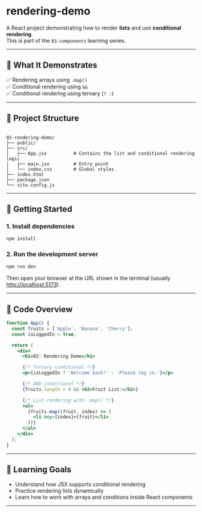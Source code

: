 # rendering-demo

A React project demonstrating how to render **lists** and use **conditional rendering**.  
This is part of the `03-components` learning series.

---

## 📄 What It Demonstrates

✅ Rendering arrays using `.map()`  
✅ Conditional rendering using `&&`  
✅ Conditional rendering using ternary (`? :`)

---

## 🧱 Project Structure

```

02-rendering-demo/
├── public/
├── src/
│   ├── App.jsx          # Contains the list and conditional rendering logic
│   ├── main.jsx         # Entry point
│   └── index.css        # Global styles
├── index.html
├── package.json
└── vite.config.js

````

---

## 🚀 Getting Started

### 1. Install dependencies

```bash
npm install
````

### 2. Run the development server

```bash
npm run dev
```

Then open your browser at the URL shown in the terminal (usually [http://localhost:5173](http://localhost:5173)).

---

## 🧠 Code Overview

```jsx
function App() {
  const fruits = ['Apple', 'Banana', 'Cherry'];
  const isLoggedIn = true;

  return (
    <div>
      <h1>02: Rendering Demo</h1>

      {/* Ternary conditional */}
      <p>{isLoggedIn ? 'Welcome back!' : 'Please log in.'}</p>

      {/* AND conditional */}
      {fruits.length > 0 && <h2>Fruit List:</h2>}

      {/* List rendering with .map() */}
      <ul>
        {fruits.map((fruit, index) => (
          <li key={index}>{fruit}</li>
        ))}
      </ul>
    </div>
  );
}
```

---

## 🎯 Learning Goals

* Understand how JSX supports conditional rendering
* Practice rendering lists dynamically
* Learn how to work with arrays and conditions inside React components

---
